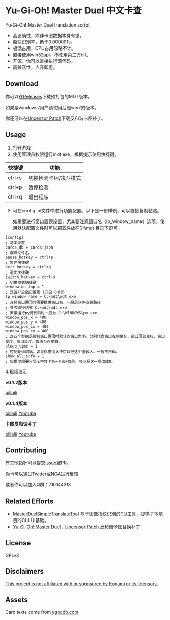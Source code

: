 # Yu-Gi-Oh! Master Duel 中文卡查

Yu-Gi-Oh! Master Duel translation script

* 高正确性，除非卡图数据本身有错。
* 超快识别率，低于0.000001s。
* 极低占用，CPU占用忽略不计。
* 直接使用win32api，不使用第三方dll。
* 开源，你可以直接执行源代码。
* 高兼容性，点开即用。

## Download

你可以在[Releases](https://github.com/SkywalkerJi/mdt/releases/latest)下载预打包的MDT版本。

如果是windows7用户请使用后缀win7的版本。

你还可以在[Uncensor Patch](https://github.com/SkywalkerJi/mdt/releases/tag/v1.0.1-UncensorPatch)下载反和谐卡图补丁。

## Usage

1. 打开游戏
2. 使用管理员权限运行mdt.exe，根据提示使用快捷键。

| 快捷键 | 功能                  |
| ------ | --------------------- |
| ctrl+s | 切换检测卡组/决斗模式 |
| ctrl+p | 暂停检测              |
| ctrl+q | 退出程序              |

3. 可在config.ini文件中进行功能配置。以下是一份样例，可以直接复制粘贴。

   如果要进行窗口置顶设置，尤其要注意窗口名（lp_window_name）选项。使用默认配置文件时可以把软件放在C:\mdt 目录下即可。
```
[config] 
; 基本设置
cards_db = cards.json
; 翻译文件名
pause_hotkey = ctrl+p
; 暂停快捷键
exit_hotkey = ctrl+q
; 退出快捷键
switch_hotkey = ctrl+s
; 切换模式快捷键
window_on_top = 1
; 是否开启窗口置顶 1开启 0关闭
lp_window_name = C:\mdt\mdt.exe
; 开启窗口置顶时需要提供窗口名，一般是软件安装路径
; 参考路径格式 C:\mdt\mdt.exe
; 直接运行py源代码时一般为 C:\WINDOWS\py.exe
window_pos_x = 400
window_pos_y = 400
window_pos_cx = 400
window_pos_cy = 400
; 这四个参数是控制窗口置顶时默认的窗口大小，分别代表窗口左侧坐标，窗口顶部坐标，窗口宽度，窗口高度。取值为正整数。
sleep_time = 1
; 控制轮询间隔，如果你觉得太快可以把这个值改大。一般不用动。
show_all_info = 1
; 如果你想要只显示中文卡名+卡密+效果，可以把这一项改成0。
```

4.视频演示

**v0.1.2版本**

[bilibili](https://www.bilibili.com/video/av593463793)

**v0.1.4版本**

[bilibili](https://www.bilibili.com/video/av850928534)   [Youtube](https://www.youtube.com/watch?v=mx0KaT3cRsQ)

**卡图反和谐补丁**

[bilibili](https://www.bilibili.com/video/av765979539)   [Youtube](https://www.youtube.com/watch?v=ickw082Snwo)


## Contributing

有其他指针可以提交[issue](https://github.com/SkywalkerJi/mdt/issues/new)或PR。

你也可以通过[Twitter](https://twitter.com/Skywalker_Ji)或[NGA](https://bbs.nga.cn/read.php?tid=30415633)进行反馈

或者你可以加入Q群：710144213

## Related Efforts

* [MasterDuelSimpleTranslateTool](https://github.com/PatchouliTC/MasterDuelSimpleTranslateTool) 基于图像指纹识别的CLI工具，提供了本项目的CLI-UI基础。
* [Yu-Gi-Oh! Master Duel - Uncensor Patch](https://www.youtube.com/watch?v=hXGVXXHT6us) 反和谐卡图替换补丁

## License

GPLv3

## Disclaimers

<ins>This project is not affiliated with or sponsored by Konami or its licensors.</ins>

## Assets

Card texts come from [ygocdb.com](https://ygocdb.com)
